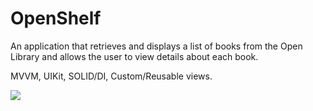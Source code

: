 # OpenShelf
An application that retrieves and displays a list of books from the Open Library and allows the user to view details about each book.

MVVM, UIKit, SOLID/DI, Custom/Reusable views. 

![](https://media.giphy.com/media/v1.Y2lkPTc5MGI3NjExZDIwZjNmZTdiYTcxODU3Y2Y5ZTExZDRkNjk0M2YxNDA4Mzk0ZTE2NSZjdD1n/bdgeyVccVgy1bpmngj/giphy.gif)

